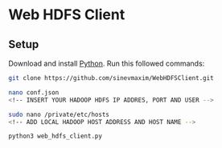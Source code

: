 # Web HDFS Client

## Setup

Download and install [Python](https://www.python.org/downloads/).
Run this followed commands:

```bash
git clone https://github.com/sinevmaxim/WebHDFSClient.git

nano conf.json
<!-- INSERT YOUR HADOOP HDFS IP ADDRES, PORT AND USER -->

sudo nano /private/etc/hosts
<!-- ADD LOCAL HADOOP HOST ADDRESS AND HOST NAME -->

python3 web_hdfs_client.py
```
